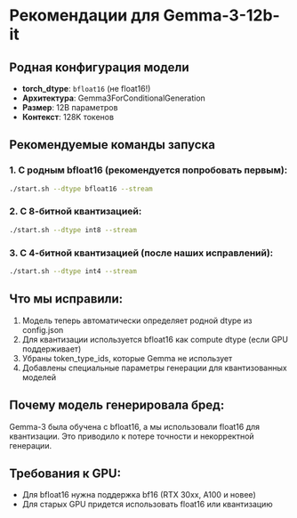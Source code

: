 # Рекомендации для Gemma-3-12b-it

## Родная конфигурация модели
- **torch_dtype**: `bfloat16` (не float16!)
- **Архитектура**: Gemma3ForConditionalGeneration
- **Размер**: 12B параметров
- **Контекст**: 128K токенов

## Рекомендуемые команды запуска

### 1. С родным bfloat16 (рекомендуется попробовать первым):
```bash
./start.sh --dtype bfloat16 --stream
```

### 2. С 8-битной квантизацией:
```bash
./start.sh --dtype int8 --stream
```

### 3. С 4-битной квантизацией (после наших исправлений):
```bash
./start.sh --dtype int4 --stream
```

## Что мы исправили:
1. Модель теперь автоматически определяет родной dtype из config.json
2. Для квантизации используется bfloat16 как compute dtype (если GPU поддерживает)
3. Убраны token_type_ids, которые Gemma не использует
4. Добавлены специальные параметры генерации для квантизованных моделей

## Почему модель генерировала бред:
Gemma-3 была обучена с bfloat16, а мы использовали float16 для квантизации. Это приводило к потере точности и некорректной генерации.

## Требования к GPU:
- Для bfloat16 нужна поддержка bf16 (RTX 30xx, A100 и новее)
- Для старых GPU придется использовать float16 или квантизацию